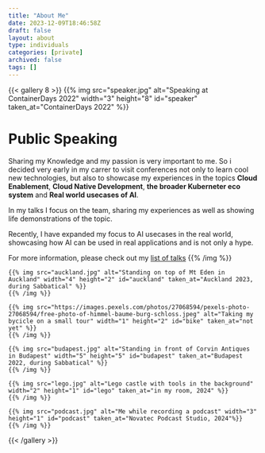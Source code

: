 ```yaml
---
title: "About Me"
date: 2023-12-09T18:46:58Z
draft: false
layout: about
type: individuals
categories: [private]
archived: false
tags: []
---
```

{{< gallery 8 >}}
    {{% img src="speaker.jpg" alt="Speaking at ContainerDays 2022" width="3" height="8" id="speaker" taken_at="ContainerDays 2022" %}}
# Public Speaking

Sharing my Knowledge and my passion is very important to me. So i decided very early in my carrer to visit conferences not only to learn cool new technologies, but also to showcase my experiences in the topics **Cloud Enablement**, **Cloud Native Development**, **the broader Kuberneter eco system** and **Real world usecases of AI**. 

In my talks I focus on the team, sharing my experiences as well as showing life demonstrations of the topic. 

Recently, I have expanded my focus to AI usecases in the real world, showcasing how AI can be used in real applications and is not only a hype.

For more information, please check out my [list of talks](/talks)
    {{% /img %}}

    {{% img src="auckland.jpg" alt="Standing on top of Mt Eden in Auckland" width="4" height="2" id="auckland" taken_at="Auckland 2023, during Sabbatical" %}}
    {{% /img %}}

    {{% img src="https://images.pexels.com/photos/27068594/pexels-photo-27068594/free-photo-of-himmel-baume-burg-schloss.jpeg" alt="Taking my bycicle on a small tour" width="1" height="2" id="bike" taken_at="not yet" %}}
    {{% /img %}}

    {{% img src="budapest.jpg" alt="Standing in front of Corvin Antiques in Budapest" width="5" height="5" id="budapest" taken_at="Budapest 2022, during Sabbatical" %}}
    {{% /img %}}

    {{% img src="lego.jpg" alt="Lego castle with tools in the background" width="2" height="1" id="lego" taken_at="in my room, 2024" %}}
    {{% /img %}}

    {{% img src="podcast.jpg" alt="Me while recording a podcast" width="3" height="1" id="podcast" taken_at="Novatec Podcast Studio, 2024"%}}
    {{% /img %}}
{{< /gallery >}}